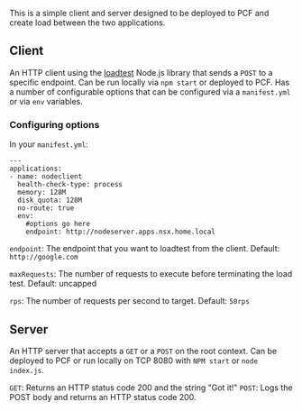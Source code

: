 This is a simple client and server designed to be deployed to PCF and create load between the two applications.


## Client

An HTTP client using the [loadtest](https://www.npmjs.com/package/loadtest) Node.js library that sends a `POST` to a specific endpoint.  Can be run locally via `npm start` or deployed to PCF.  Has a number of configurable options that can be configured via a `manifest.yml` or via `env` variables.

### Configuring options

In your `manifest.yml`:
```
---
applications:
- name: nodeclient
  health-check-type: process
  memory: 128M
  disk_quota: 128M
  no-route: true
  env:
    #options go here
    endpoint: http://nodeserver.apps.nsx.home.local
```

`endpoint`: The endpoint that you want to loadtest from the client.  Default: `http://google.com`

`maxRequests`: The number of requests to execute before terminating the load test.  Default: uncapped

`rps`: The number of requests per second to target.  Default: `50rps`

## Server

An HTTP server that accepts a `GET` or a `POST` on the root context.  Can be deployed to PCF or run locally on TCP 8080 with `NPM start` or `node index.js`.

`GET`: Returns an HTTP status code 200 and the string "Got it!"
`POST`: Logs the POST body and returns an HTTP status code 200.